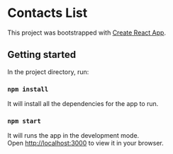 # Contacts List

This project was bootstrapped with [Create React App](https://github.com/facebook/create-react-app).

## Getting started

In the project directory, run:

### `npm install`

It will install all the dependencies for the app to run.

### `npm start`

It will runs the app in the development mode.\
Open [http://localhost:3000](http://localhost:3000) to view it in your browser.
